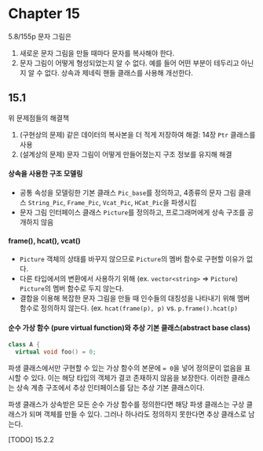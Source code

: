 # Chapter 15
5.8/155p 문자 그림은
1. 새로운 문자 그림을 만들 때마다 문자를 복사해야 한다.
2. 문자 그림이 어떻게 형성되었는지 알 수 없다. 예를 들어 어떤 부분이 테두리고 아닌지 알 수 없다.
상속과 제네릭 핸들 클래스를 사용해 개선한다.

## 15.1
위 문제점들의 해결책
1. (구현상의 문제) 같은 데이터의 복사본을 더 적게 저장하여 해결: 14장 `Ptr` 클래스를 사용
2. (설계상의 문제) 문자 그림이 어떻게 만들어졌는지 구조 정보를 유지해 해결

#### 상속을 사용한 구조 모델링
- 공통 속성을 모델링한 기본 클래스 `Pic_base`를 정의하고, 4종류의 문자 그림 클래스 `String_Pic`, `Frame_Pic`, `Vcat_Pic`, `HCat_Pic`을 파생시킴
- 문자 그림 인터페이스 클래스 `Picture`를 정의하고, 프로그래머에게 상속 구조를 공개하지 않음

#### frame(), hcat(), vcat()
- `Picture` 객체의 상태를 바꾸지 않으므로 `Picture`의 멤버 함수로 구현할 이유가 없다.
- 다른 타입에서의 변환에서 사용하기 위해 (ex. `vector<string>` => `Picture`) `Picture`의 멤버 함수로 두지 않는다.
- 결합을 이용해 복잡한 문자 그림을 만들 때 인수들의 대칭성을 나타내기 위해 멤버 함수로 정의하지 않는다. (ex. `hcat(frame(p), p)` vs. `p.frame().hcat(p)`

#### 순수 가상 함수 (pure virtual function)와  추상 기본 클래스(abstract base class)
```cpp
class A {
  virtual void foo() = 0;
```

파생 클래스에서만 구현할 수 있는 가상 함수의 본문에 `= 0`을 넣어 정의문이 없음을 표시할 수 있다. 이는 해당 타입의 객체가 결코 존재하지 않음을 보장한다. 이러한 클래스는 상속 계층 구조에서 추상 인터페이스를 담는 추상 기본 클래스이다.  

파생 클래스가 상속받은 모든 순수 가상 함수를 정의한다면 해당 파생 클래스는 구상 클래스가 되며 객체를 만들 수 있다. 그러나 하나라도 정의하지 못한다면 추상 클래스로 남는다.

[TODO] 15.2.2
